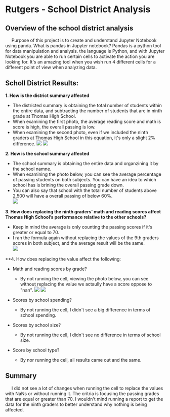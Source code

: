# Rutgers - School District Analysis

## Overview of the school district analysis
&nbsp;&nbsp;&nbsp;&nbsp; Purpose of this project is to create and understand Jupyter Notebook using panda. What is pandas in Jupyter notebook? Pandas is a python tool for data manipulation and analysis. the language is Python, and with Jupyter Notebook you are able to run certain cells to activate the action you are looking for. It's an amazing tool when you wish run 4 different cells for a different point of view when analyzing data.  


## Scholl District Results:   
**1. How is the district summary affected**
  - The districted summary is obtaining the total number of students within the entire data, and subtracting the number of students that are in ninth grade at Thomas High School.   
  - When examining the first photo, the average reading score and math is score is high, the overall passing is low.  
  - When examining the second photo, even if we included the ninth graders at Thomas High School in this equation, it's only a slight 2% difference.
 ![](District_Summary.png)
 ![](District_Summary_Adj.png)

**2. How is the school summary affected**
  - The school summary is obtaining the entire data and organzining it by the school namne. 
  - When examining the photo below, you can see the average percentage of passing students on both subjects. You can have an idea to which school has is brining the overall passing grade down. 
  - You can also say that school with the total number of students above 2,500 will have a overall passing of below 60%.  
  ![](School_Summary.png)

**3. How does replacing the ninth graders’ math and reading scores affect Thomas High School’s performance relative to the other schools?**
  - Keep in mind the average is only counting the passing scores if it's greater or equal to 70.
  - I ran the formula again without replacing the values of the 9th graders scores in both subject, and the average result will be the same.   
![](Python_Nah_adj.png)


**4. How does replacing the value affect the following:
  - Math and reading scores by grade?
    - By not running the cell, viewing the photo below, you can see without replacing the value we actaully have a score oppose to "nan".
![](Score_Summary.png)
![](Score_Summary_adj.png)

  - Scores by school spending? 
    - By not running the cell, I didn't see a big difference in terms of school spending. 
  - Scores by school size?
    - By not running the cell, I didn't see no difference in terms of school size. 
  - Score by school type?
    - By nor running the cell, all results came out and the same. 


## Summary
&nbsp;&nbsp;&nbsp;&nbsp; I did not see a lot of changes when running the cell to replace the values with NaNs or without running it. The critria is focusing the passing grades that are equal or greater than 70. I wouldn't mind running a report to get the data for the ninth graders to better understand why nothing is being affected. 
